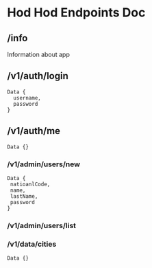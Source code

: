 # Hod Hod Endpoints Doc

## /info
Information about app

## /v1/auth/login
```
Data {
  username,
  password
}
```

## /v1/auth/me
```
Data {}
```
### /v1/admin/users/new
```
Data {
 natioanlCode,
 name,
 lastName,
 password
}
```
### /v1/admin/users/list

### /v1/data/cities
```
Data {}
```
